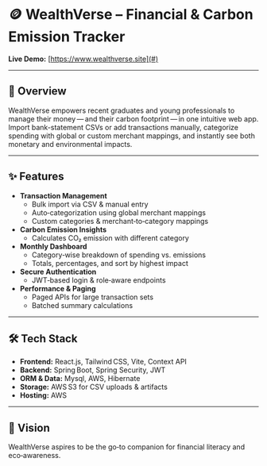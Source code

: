 # **🪙 WealthVerse – Financial & Carbon Emission Tracker**

**Live Demo:** [https://www.wealthverse.site](#)

---

## **🚀 Overview**  
WealthVerse empowers recent graduates and young professionals to manage their money — and their carbon footprint — in one intuitive web app. Import bank-statement CSVs or add transactions manually, categorize spending with global or custom merchant mappings, and instantly see both monetary and environmental impacts.

---

## **✨ Features**  
- **Transaction Management**  
  - Bulk import via CSV & manual entry  
  - Auto‑categorization using global merchant mappings  
  - Custom categories & merchant‑to‑category mappings  
- **Carbon Emission Insights**  
  - Calculates CO₂ emission with different category  
- **Monthly Dashboard**  
  - Category‑wise breakdown of spending vs. emissions  
  - Totals, percentages, and sort by highest impact  
- **Secure Authentication**  
  - JWT‑based login & role‑aware endpoints  
- **Performance & Paging**  
  - Paged APIs for large transaction sets  
  - Batched summary calculations  

---

## **🛠️ Tech Stack**  
- **Frontend:** React.js, Tailwind CSS, Vite, Context API  
- **Backend:** Spring Boot, Spring Security, JWT  
- **ORM & Data:** Mysql, AWS, Hibernate  
- **Storage:** AWS S3 for CSV uploads & artifacts  
- **Hosting:** AWS

---

## **🎯 Vision**  
WealthVerse aspires to be the go‑to companion for financial literacy and eco‑awareness.  
